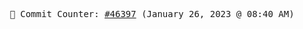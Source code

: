 <p align="center">
    <samp>
        📮 Commit Counter: <a href="https://github.com/Javascript-void0/Javascript-void0/commits/main">#46397</a> (January 26, 2023 @ 08:40 AM)
    </samp>
</p>